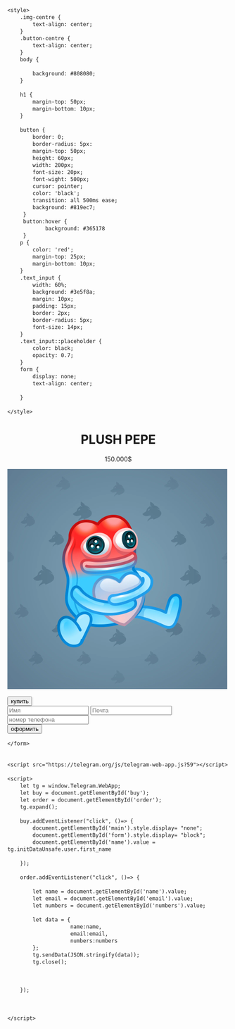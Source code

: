 <!DOCTYPE html>
<html lang="en">
<head>
    <meta charset="UTF-8">
    <title>Mini App</title>

    <style>
        .img-centre {
            text-align: center;
        }
        .button-centre {
            text-align: center;
        }
        body {

            background: #808080;
        }

        h1 {
            margin-top: 50px;
            margin-bottom: 10px;
        }

        button {
            border: 0;
            border-radius: 5px:
            margin-top: 50px;
            height: 60px;
            width: 200px;
            font-size: 20px;
            font-wight: 500px;
            cursor: pointer;
            color: 'black';
            transition: all 500ms ease;
            background: #819ec7;
         }
         button:hover {
                background: #365178
         }
        p {
            color: 'red';
            margin-top: 25px;
            margin-bottom: 10px;
        }
        .text_input {
            width: 60%;
            background: #3e5f8a;
            margin: 10px;
            padding: 15px;
            border: 2px;
            border-radius: 5px;
            font-size: 14px;
        }
        .text_input::placeholder {
            color: black;
            opacity: 0.7;
        }
        form {
            display: none;
            text-align: center;

        }

    </style>
</head>
<body>
    <div id="main">
        <h1 align="center">PLUSH PEPE</h1>
        <p align="center">150.000$</p>
        <div class="img-centre"> <img src="Pepe.png"> </div>
        <p>              </p>
        <div class="button-centre"> <button id ="buy">купить</button> </div>
    </div>
    <form id="form">
        <input class="text_input" type="text" placeholder="Имя" id="name">
        <input class = 'text_input' type="text" placeholder="Почта" id="mail">
        <input class="text_input" type="text" placeholder="номер телефона" id="number_phone">
        <div id="error"></div>
        <div class="button-centre"> <button id ="order">оформить</button> </div>

    </form>


    <script src="https://telegram.org/js/telegram-web-app.js?59"></script>

    <script>
        let tg = window.Telegram.WebApp;
        let buy = document.getElementById('buy');
        let order = document.getElementById('order');
        tg.expand();

        buy.addEventListener("click", ()=> {
            document.getElementById('main').style.display= "none";
            document.getElementById('form').style.display= "block";
            document.getElementById('name').value = tg.initDataUnsafe.user.first_name

        });

        order.addEventListener("click", ()=> {

            let name = document.getElementById('name').value;
            let email = document.getElementById('email').value;
            let numbers = document.getElementById('numbers').value;

            let data = {
                        name:name,
                        email:email,
                        numbers:numbers
            };
            tg.sendData(JSON.stringify(data));
            tg.close();



        });



    </script>
</body>
</html>
